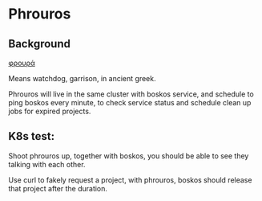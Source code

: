# Phrouros

## Background
[φρουρά](https://en.wiktionary.org/wiki/%CF%86%CF%81%CE%BF%CF%85%CF%81%CE%AC)

Means watchdog, garrison, in ancient greek.

Phrouros will live in the same cluster with boskos service, and schedule to ping boskos every minute, to check service status and schedule clean up jobs for expired projects.

## K8s test:

Shoot phrouros up, together with boskos, you should be able to see they talking with each other.

Use curl to fakely request a project, with phrouros, boskos should release that project after the duration.
